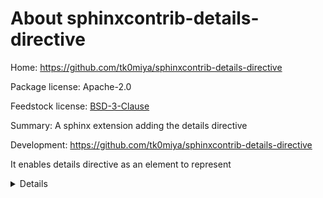 About sphinxcontrib-details-directive
=====================================

Home: https://github.com/tk0miya/sphinxcontrib-details-directive

Package license: Apache-2.0

Feedstock license: [BSD-3-Clause](https://github.com/conda-forge/sphinxcontrib-details-directive-feedstock/blob/master/LICENSE.txt)

Summary: A sphinx extension adding the details directive

Development: https://github.com/tk0miya/sphinxcontrib-details-directive

It enables details directive as an element to represent <details> element
in HTML output. It will be converted into mere paragraphs in other output
formats.


Current build status
====================


<table><tr><td>All platforms:</td>
    <td>
      <a href="https://dev.azure.com/conda-forge/feedstock-builds/_build/latest?definitionId=12082&branchName=master">
        <img src="https://dev.azure.com/conda-forge/feedstock-builds/_apis/build/status/sphinxcontrib-details-directive-feedstock?branchName=master">
      </a>
    </td>
  </tr>
</table>

Current release info
====================

| Name | Downloads | Version | Platforms |
| --- | --- | --- | --- |
| [![Conda Recipe](https://img.shields.io/badge/recipe-sphinxcontrib--details--directive-green.svg)](https://anaconda.org/conda-forge/sphinxcontrib-details-directive) | [![Conda Downloads](https://img.shields.io/conda/dn/conda-forge/sphinxcontrib-details-directive.svg)](https://anaconda.org/conda-forge/sphinxcontrib-details-directive) | [![Conda Version](https://img.shields.io/conda/vn/conda-forge/sphinxcontrib-details-directive.svg)](https://anaconda.org/conda-forge/sphinxcontrib-details-directive) | [![Conda Platforms](https://img.shields.io/conda/pn/conda-forge/sphinxcontrib-details-directive.svg)](https://anaconda.org/conda-forge/sphinxcontrib-details-directive) |

Installing sphinxcontrib-details-directive
==========================================

Installing `sphinxcontrib-details-directive` from the `conda-forge` channel can be achieved by adding `conda-forge` to your channels with:

```
conda config --add channels conda-forge
```

Once the `conda-forge` channel has been enabled, `sphinxcontrib-details-directive` can be installed with:

```
conda install sphinxcontrib-details-directive
```

It is possible to list all of the versions of `sphinxcontrib-details-directive` available on your platform with:

```
conda search sphinxcontrib-details-directive --channel conda-forge
```


About conda-forge
=================

[![Powered by NumFOCUS](https://img.shields.io/badge/powered%20by-NumFOCUS-orange.svg?style=flat&colorA=E1523D&colorB=007D8A)](http://numfocus.org)

conda-forge is a community-led conda channel of installable packages.
In order to provide high-quality builds, the process has been automated into the
conda-forge GitHub organization. The conda-forge organization contains one repository
for each of the installable packages. Such a repository is known as a *feedstock*.

A feedstock is made up of a conda recipe (the instructions on what and how to build
the package) and the necessary configurations for automatic building using freely
available continuous integration services. Thanks to the awesome service provided by
[CircleCI](https://circleci.com/), [AppVeyor](https://www.appveyor.com/)
and [TravisCI](https://travis-ci.com/) it is possible to build and upload installable
packages to the [conda-forge](https://anaconda.org/conda-forge)
[Anaconda-Cloud](https://anaconda.org/) channel for Linux, Windows and OSX respectively.

To manage the continuous integration and simplify feedstock maintenance
[conda-smithy](https://github.com/conda-forge/conda-smithy) has been developed.
Using the ``conda-forge.yml`` within this repository, it is possible to re-render all of
this feedstock's supporting files (e.g. the CI configuration files) with ``conda smithy rerender``.

For more information please check the [conda-forge documentation](https://conda-forge.org/docs/).

Terminology
===========

**feedstock** - the conda recipe (raw material), supporting scripts and CI configuration.

**conda-smithy** - the tool which helps orchestrate the feedstock.
                   Its primary use is in the construction of the CI ``.yml`` files
                   and simplify the management of *many* feedstocks.

**conda-forge** - the place where the feedstock and smithy live and work to
                  produce the finished article (built conda distributions)


Updating sphinxcontrib-details-directive-feedstock
==================================================

If you would like to improve the sphinxcontrib-details-directive recipe or build a new
package version, please fork this repository and submit a PR. Upon submission,
your changes will be run on the appropriate platforms to give the reviewer an
opportunity to confirm that the changes result in a successful build. Once
merged, the recipe will be re-built and uploaded automatically to the
`conda-forge` channel, whereupon the built conda packages will be available for
everybody to install and use from the `conda-forge` channel.
Note that all branches in the conda-forge/sphinxcontrib-details-directive-feedstock are
immediately built and any created packages are uploaded, so PRs should be based
on branches in forks and branches in the main repository should only be used to
build distinct package versions.

In order to produce a uniquely identifiable distribution:
 * If the version of a package **is not** being increased, please add or increase
   the [``build/number``](https://docs.conda.io/projects/conda-build/en/latest/resources/define-metadata.html#build-number-and-string).
 * If the version of a package **is** being increased, please remember to return
   the [``build/number``](https://docs.conda.io/projects/conda-build/en/latest/resources/define-metadata.html#build-number-and-string)
   back to 0.

Feedstock Maintainers
=====================

* [@astamminger](https://github.com/astamminger/)
* [@chrisjsewell](https://github.com/chrisjsewell/)

